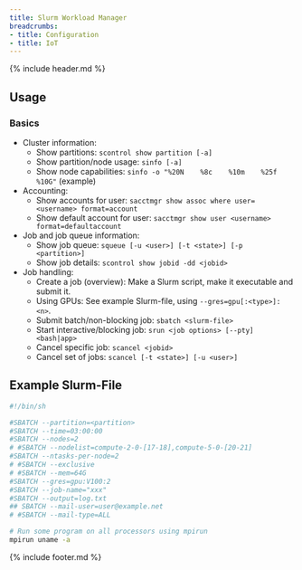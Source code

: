 ```yaml
---
title: Slurm Workload Manager
breadcrumbs:
- title: Configuration
- title: IoT
---
```

{% include header.md %}

## Usage

### Basics

- Cluster information:
    - Show partitions: `scontrol show partition [-a]`
    - Show partition/node usage: `sinfo [-a]`
    - Show node capabilities: `sinfo -o "%20N    %8c    %10m    %25f    %10G"` (example)
- Accounting:
    - Show accounts for user: `sacctmgr show assoc where user=<username> format=account`
    - Show default account for user: `sacctmgr show user <username> format=defaultaccount`
- Job and job queue information:
    - Show job queue: `squeue [-u <user>] [-t <state>] [-p <partition>]`
    - Show job details: `scontrol show jobid -dd <jobid>`
- Job handling:
    - Create a job (overview): Make a Slurm script, make it executable and submit it.
    - Using GPUs: See example Slurm-file, using `--gres=gpu[:<type>]:<n>`.
    - Submit batch/non-blocking job: `sbatch <slurm-file>`
    - Start interactive/blocking job: `srun <job options> [--pty] <bash|app>`
    - Cancel specific job: `scancel <jobid>`
    - Cancel set of jobs: `scancel [-t <state>] [-u <user>]`

## Example Slurm-File

```sh
#!/bin/sh

#SBATCH --partition=<partition>
#SBATCH --time=03:00:00
#SBATCH --nodes=2
# #SBATCH --nodelist=compute-2-0-[17-18],compute-5-0-[20-21]
#SBATCH --ntasks-per-node=2
# #SBATCH --exclusive
# #SBATCH --mem=64G
#SBATCH --gres=gpu:V100:2
#SBATCH --job-name="xxx"
#SBATCH --output=log.txt
## SBATCH --mail-user=user@example.net
# #SBATCH --mail-type=ALL

# Run some program on all processors using mpirun
mpirun uname -a
```

{% include footer.md %}
